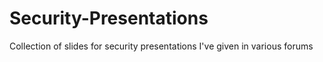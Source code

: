 # Security-Presentations
Collection of slides for security presentations I've given in various forums
